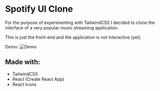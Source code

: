 # Spotify UI Clone


For the purpose of experimenting with TailwindCSS I decided to clone the interface of a very popular music streaming application.

This is just the front-end and the application is not interactive (yet).

Demo:
![Demo](https://i.imgur.com/Sq4kW36.png)

## Made with:
* TailwindCSS
* React (Create React App)
* React Icons
